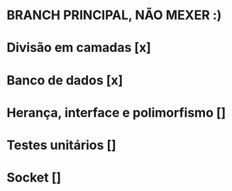 # BRANCH PRINCIPAL, NÃO MEXER :)

# Divisão em camadas [x]
# Banco de dados [x]
# Herança, interface e polimorfismo []
# Testes unitários []
# Socket []
